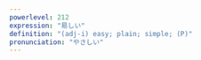 ```yaml
---
powerlevel: 212
expression: "易しい"
definition: "(adj-i) easy; plain; simple; (P)"
pronunciation: "やさしい"
---
```

